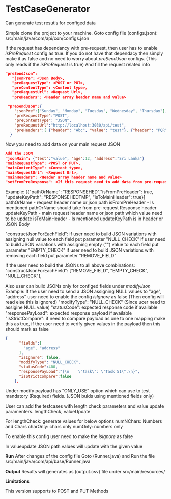 # TestCaseGenerator
Can generate test resutls for configed data

Simple clone the project to your machine.
Goto config file (configs.json):
src/main/java/com/api/con/configs.json

If the request has dependancy with pre-request, then user has to enable
_isPreRequest_ config as true.
If you do not have that dependacy then simply make it as false and no need to worry about 
_preSendJson_ configs. (This only reads if the _isPreRequest_ is true)
And fill the request related info

 ```json
"preSendJson":
    "jsonPre": <Json Body>,
    "preRequestType": <POST or PUT>,
    "preContentType": <Content type>,
    "preRequestUrl": <Request Url>,
    "preHeaders": <Header array header name and value> 
``` 

```json
 "preSendJson":{
    "jsonPre":["Sunday", "Monday", "Tuesday", "Wednesday", "Thursday"],
    "preRequestType":"POST",
    "preContentType": "JSON",
    "preRequestUrl":"http://localhost:3030/api/test",
    "preHeaders":[ {"header": "Abc", "value": "test"}, {"header": "PQR", "value": "43534"}]
  }
```  
  
  Now you need to add data on your main request JSON
  
  ```json
  Add the JSON
  "jsonMain": {"test":"value", "age":12, "address":"Sri Lanka"}
  "mainRequestType": <POST or PUT>,
  "mainContentType": <Content type>,
  "mainRequestUrl": <Request Url>,
  "mainHeaders": <Header array header name and value>
  "setFromPreResponse": <If this request need to add data from pre-request mapping should mention in here> 
  ```
  
  Example:
  [{"pathOrName": "RESPONSEHED","isFromPreHeader": true, "updateKeyPath": "RESPONSEHEDTMP", "isToMainHeader": true}]
  pathOrName - request header name or json path
  isFromPreHeader - Is mentioned pathOrName should take from pre-request Response header
  updateKeyPath - main request header name or json path which value need to be update
  isToMainHeader - Is mentioned updateKeyPath is in header or JSON Body
  
  
  "constructJsonForEachField": <If request need to send for eanch field mention in JSON body> 
  if user need to build JSON variations with assigning null value to each field put parameter "NULL_CHECK"
  if user need to build JSON variations with assigning empty ("") value to each field put parameter "EMPTY_CHECK"
  if user need to build JSON variations with removing each field put parameter "REMOVE_FIELD"

If the user need to build the JSONs to all above combinations:
"constructJsonForEachField": ["REMOVE_FIELD", "EMPTY_CHECK", "NULL_CHECK"],

Also user can build JSONs only for configed fields under _modifyJson_
Example:
If the user need to send a JSON assigning NULL values to "age", "address"
user need to enable the config _isIgnore_ as false (Then config will read else this is ignored)
 "modifyType": "NULL_CHECK" (Since ucer need to assigine NULL value)
 "statusCode": expected response code if available
 "responsePayLoad": expected response payload if available
 "isStrictCompare": if need to compare payload as one to one mapping make this as true,
                    if the user need to verify given values in the payload then this should mark as false
```json
{
      "fields":[
        "age", "address"
      ],
      "isIgnore": false,
      "modifyType": "NULL_CHECK",
      "statusCode":400,
      "responsePayLoad":"{\n    \"task\": \"Task 51\",\n}",
      "isStrictCompare":false
    },
```

Under modify payload has "ONLY_USE" option which can use to test mandatory (Required) fields.
(JSON bulds using mentioned fields only)

User can add the testcases with length check parameters and value update paramenters.
lengthCheck, valueUpdate

For lengthCheck: generate values for below options
numNChars: Numbers and Chars
charOnly: chars only
numOnly: numbers only

To enable this config user need to make the _isIgnore_ as false

In valueupdate JSON path values will update with the given value

**Run**
After changes of the config file
Goto (Runner.java) and Run the file
 src/main/java/com/api/base/Runner.java
 
 **Output**
 Results will generates as (output.csv) file under
 src/main/resources/

**Limitations**

This version supports to POST and PUT Methods
